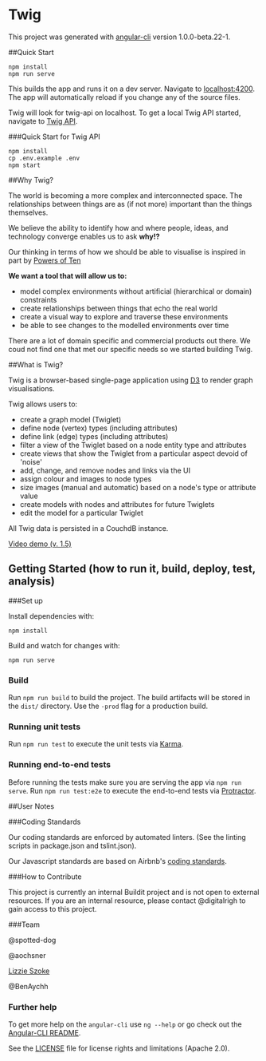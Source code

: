 # Twig

This project was generated with [angular-cli](https://github.com/angular/angular-cli) version 1.0.0-beta.22-1.

##Quick Start

```
npm install
npm run serve
```
This builds the app and runs it on a dev server. Navigate to [localhost:4200](http://localhost:4200/). The app will automatically reload if you change any of the source files.

Twig will look for twig-api on localhost. To get a local Twig API started, navigate to [Twig API](https://bitbucket.org/digitalrigbitbucketteam/twig-api).

###Quick Start for Twig API

```
npm install
cp .env.example .env
npm start 
```

##Why Twig?

The world is becoming a more complex and interconnected space. The relationships between things are as (if not more) important than the things themselves.

We believe the ability to identify how and where people, ideas, and technology converge enables us to ask **why!?**

Our thinking in terms of how we should be able to visualise is inspired in part by [Powers of Ten](https://youtu.be/0fKBhvDjuy0)

**We want a tool that will allow us to:**

* model complex environments without artificial (hierarchical or domain) constraints
* create relationships between things that echo the real world
* create a visual way to explore and traverse these environments
* be able to see changes to the modelled environments over time

There are a lot of domain specific and commercial products out there. We coud not find one that met our specific needs so we started building Twig.

##What is Twig?

Twig is a browser-based single-page application using [D3](https://d3js.org/) to render graph visualisations.

Twig allows users to:

* create a graph model (Twiglet)
* define node (vertex) types (including attributes)
* define link (edge) types (including attributes)
* filter a view of the Twiglet based on a node entity type and attributes
* create views that show the Twiglet from a particular aspect devoid of 'noise'
* add, change, and remove nodes and links via the UI
* assign colour and images to node types
* size images (manual and automatic) based on a node's type or attribute value
* create models with nodes and attributes for future Twiglets
* edit the model for a particular Twiglet 

All Twig data is persisted in a CouchdB instance.

[Video demo (v. 1.5)](https://youtu.be/Rc8w188mtts)

## Getting Started (how to run it, build, deploy, test, analysis)

###Set up 

Install dependencies with: 
```
npm install
```

Build and watch for changes with:
```
npm run serve
```

### Build

Run `npm run build` to build the project. The build artifacts will be stored in the `dist/` directory. Use the `-prod` flag for a production build.

### Running unit tests

Run `npm run test` to execute the unit tests via [Karma](https://karma-runner.github.io).

### Running end-to-end tests

Before running the tests make sure you are serving the app via `npm run serve`.
Run `npm run test:e2e` to execute the end-to-end tests via [Protractor](http://www.protractortest.org/).

##User Notes

###Coding Standards

Our coding standards are enforced by automated linters. (See the linting scripts in package.json and tslint.json).

Our Javascript standards are based on Airbnb's [coding standards](https://github.com/airbnb/javascript).

###How to Contribute

This project is currently an internal Buildit project and is not open to external resources. If you are an internal resource, please contact @digitalrigh to gain access to this project.

###Team

@spotted-dog 

@aochsner

[Lizzie Szoke](https://github.com/lizziesz)

@BenAychh

### Further help

To get more help on the `angular-cli` use `ng --help` or go check out the [Angular-CLI README](https://github.com/angular/angular-cli/blob/master/README.md).

See the [LICENSE](LICENSE.md) file for license rights and limitations (Apache 2.0).

